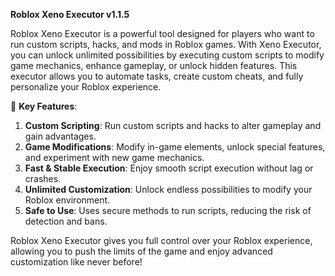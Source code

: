 **Roblox Xeno Executor v1.1.5**

Roblox Xeno Executor is a powerful tool designed for players who want to run custom scripts, hacks, and mods in Roblox games. With Xeno Executor, you can unlock unlimited possibilities by executing custom scripts to modify game mechanics, enhance gameplay, or unlock hidden features. This executor allows you to automate tasks, create custom cheats, and fully personalize your Roblox experience. 

🚀 **Key Features**:  
1. **Custom Scripting**: Run custom scripts and hacks to alter gameplay and gain advantages.  
2. **Game Modifications**: Modify in-game elements, unlock special features, and experiment with new game mechanics.  
3. **Fast & Stable Execution**: Enjoy smooth script execution without lag or crashes.  
4. **Unlimited Customization**: Unlock endless possibilities to modify your Roblox environment.  
5. **Safe to Use**: Uses secure methods to run scripts, reducing the risk of detection and bans.  

Roblox Xeno Executor gives you full control over your Roblox experience, allowing you to push the limits of the game and enjoy advanced customization like never before!

 
